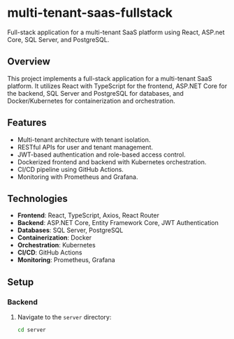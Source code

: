# multi-tenant-saas-fullstack
Full-stack application for a multi-tenant SaaS platform using React, ASP.net Core, SQL Server, and PostgreSQL.

## Overview

This project implements a full-stack application for a multi-tenant SaaS platform. It utilizes React with TypeScript for the frontend, ASP.NET Core for the backend, SQL Server and PostgreSQL for databases, and Docker/Kubernetes for containerization and orchestration.

## Features

- Multi-tenant architecture with tenant isolation.
- RESTful APIs for user and tenant management.
- JWT-based authentication and role-based access control.
- Dockerized frontend and backend with Kubernetes orchestration.
- CI/CD pipeline using GitHub Actions.
- Monitoring with Prometheus and Grafana.

## Technologies

- **Frontend**: React, TypeScript, Axios, React Router
- **Backend**: ASP.NET Core, Entity Framework Core, JWT Authentication
- **Databases**: SQL Server, PostgreSQL
- **Containerization**: Docker
- **Orchestration**: Kubernetes
- **CI/CD**: GitHub Actions
- **Monitoring**: Prometheus, Grafana

## Setup

### Backend

1. Navigate to the `server` directory:
   ```bash
   cd server

